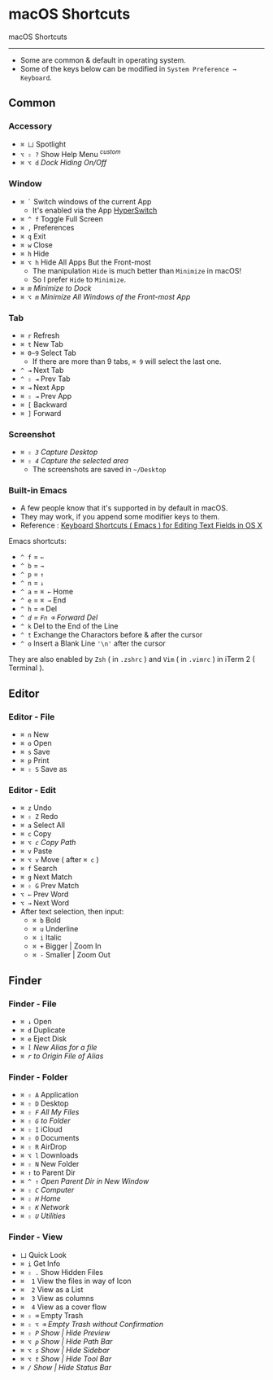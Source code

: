 # macOS Shortcuts

macOS Shortcuts

---

- Some are common & default in operating system.
- Some of the keys below can be modified in `System Preference → Keyboard`.

## Common

### Accessory

- `⌘ 凵` Spotlight
- `⌥ ⇧ ?` Show Help Menu <sup>_custom_</sup>
- `⌘ ⌥ d` _Dock Hiding On/Off_

### Window

- <code>⌘ \`</code> Switch windows of the current App
    - It's enabled via the App [HyperSwitch](https://bahoom.com/hyperswitch)
- `⌘ ^ f` Toggle Full Screen
- `⌘ ,` Preferences
- `⌘ q` Exit
- `⌘ w` Close
- `⌘ h` Hide
- `⌘ ⌥ h` Hide All Apps But the Front-most
    - The manipulation `Hide` is much better than `Minimize` in macOS!
    - So I prefer `Hide` to `Minimize`.
- _`⌘ m` Minimize to Dock_
- _`⌘ ⌥ m` Minimize All Windows of the Front-most App_

### Tab

- `⌘ r` Refresh
- `⌘ t` New Tab
- `⌘ 0~9` Select Tab
    - If there are more than 9 tabs, `⌘ 9` will select the last one.
- `^ ⇥` Next Tab
- `^ ⇧ ⇥` Prev Tab
- `⌘ ⇥` Next App
- `⌘ ⇧ ⇥` Prev App
- `⌘ [` Backward
- `⌘ ]` Forward

### Screenshot

- _`⌘ ⇧ 3` Capture Desktop_
- _`⌘ ⇧ 4` Capture the selected area_
    - The screenshots are saved in `~/Desktop`

### Built-in Emacs

- A few people know that it's supported in  by default in macOS.
- They may work, if you append some modifier keys to them.
- Reference : [Keyboard Shortcuts ( Emacs ) for Editing Text Fields in OS X](http://jblevins.org/log/kbd)

Emacs shortcuts:

- `^ f` = `←`
- `^ b` = `→`
- `^ p` = `↑`
- `^ n` = `↓`
- `^ a` = `⌘ ←` Home
- `^ e` = `⌘ →` End
- `^ h` = `⌫` Del
- _`^ d` = `Fn ⌫` Forward Del_
- `^ k` Del to the End of the Line
- `^ t` Exchange the Charactors before & after the cursor
- `^ o` Insert a Blank Line `'\n'` after the cursor

They are also enabled by `Zsh` ( in `.zshrc` ) and `Vim` ( in `.vimrc` ) in iTerm 2 ( Terminal ).

## Editor

### Editor - File

- `⌘ n` New
- `⌘ o` Open
- `⌘ s` Save
- `⌘ p` Print
- `⌘ ⇧ S` Save as

### Editor - Edit

- `⌘ z` Undo
- `⌘ ⇧ Z` Redo
- `⌘ a` Select All
- `⌘ c` Copy
- _`⌘ ⌥ c` Copy Path_
- `⌘ v` Paste
- `⌘ ⌥ v` Move ( after `⌘ c` )
- `⌘ f` Search
- `⌘ g` Next Match
- `⌘ ⇧ G` Prev Match
- `⌥ ←` Prev Word
- `⌥ →` Next Word
- After text selection, then input:
    - `⌘ b` Bold
    - `⌘ u` Underline
    - `⌘ i` Italic
    - `⌘ +` Bigger | Zoom In
    - `⌘ -` Smaller | Zoom Out

## Finder

### Finder - File

- `⌘ ↓` Open
- `⌘ d` Duplicate
- `⌘ e` Eject Disk
- _`⌘ l` New Alias for a file_
- _`⌘ r` to Origin File of Alias_

### Finder - Folder

- `⌘ ⇧ A` Application
- `⌘ ⇧ D` Desktop
- _`⌘ ⇧ F` All My Files_
- _`⌘ ⇧ G` to Folder_
- `⌘ ⇧ I` iCloud
- `⌘ ⇧ O` Documents
- `⌘ ⇧ R` AirDrop
- `⌘ ⌥ l` Downloads
- `⌘ ⇧ N` New Folder
- `⌘ ↑` to Parent Dir
- _`⌘ ^ ↑` Open Parent Dir in New Window_
- _`⌘ ⇧ C` Computer_
- _`⌘ ⇧ H` Home_
- _`⌘ ⇧ K` Network_
- _`⌘ ⇧ U` Utilities_

### Finder - View

- `凵` Quick Look
- `⌘ i` Get Info
- `⌘ ⇧ .` Show Hidden Files
- `⌘  1` View the files in way of Icon
- `⌘  2` View as a List
- `⌘  3` View as columns
- `⌘  4` View as a cover flow
- `⌘ ⇧ ⌫` Empty Trash
- _`⌘ ⇧ ⌥ ⌫` Empty Trash without Confirmation_
- _`⌘ ⇧ P` Show | Hide Preview_
- _`⌘ ⌥ p` Show | Hide Path Bar_
- _`⌘ ⌥ s` Show | Hide Sidebar_
- _`⌘ ⌥ t` Show | Hide Tool Bar_
- _`⌘ /` Show | Hide Status Bar_
